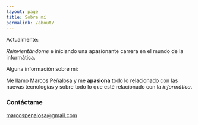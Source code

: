 ```yaml
---
layout: page
title: Sobre mí
permalink: /about/
---
```

Actualmente: 

_Reinvientándome_ e iniciando una apasionante carrera en el mundo de la informática.

Alguna información sobre mi:

Me llamo Marcos Peñalosa y me **apasiona** todo lo relacionado con las nuevas tecnologías y sobre todo lo que esté relacionado con la _informática_.

### Contáctame

[marcospenalosa@gmail.com](mailto:marcospenalosa@gmail.com)
